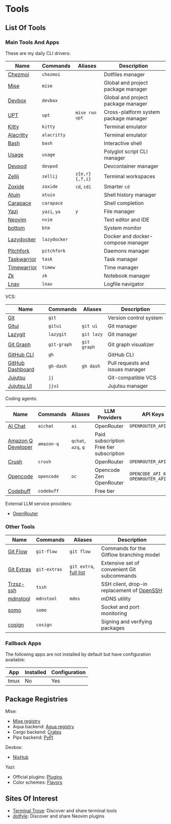 # Tools

## List Of Tools

### Main Tools And Apps

These are my daily CLI drivers:

| Name | Commands | Aliases | Description |
|------|---------|-------|-------------|
| [Chezmoi](https://www.chezmoi.io/) | `chezmoi` | | Dotfiles manager |
| [Mise](https://mise.jdx.dev/) | `mise` | | Global and project package manager |
| [Devbox](https://www.jetpack.io/devbox/) | `devbox` | | Global and project package manager |
| [UPT](https://github.com/sigoden/upt) | `upt` | `mise run upt` | Cross-platform system package manager|
| [Kitty](https://sw.kovidgoyal.net/kitty/) | `kitty` | | Terminal emulator |
| [Alacritty](https://alacritty.org/) | `alacritty` | | Terminal emulator |
| [Bash](https://devdocs.io/bash/) | `bash` | | Interactive shell |
| [Usage](https://usage.jdx.dev/) | `usage` | | Polyglot script CLI manager |
| [Devpod](https://devpod.sh/) | `devpod` | | Devcontainer manager |
| [Zellij](https://zellij.dev/) | `zellij` | `z{e,r}{,f,i}` | Terminal workspaces |
| [Zoxide](https://github.com/ajeetdsouza/zoxide) | `zoxide` | `cd`, `cdi` | Smarter `cd` |
| [Atuin](https://atuin.sh/) | `atuin` | | Shell history manager |
| [Carapace](https://carapace-sh.github.io/carapace-bin/) | `carapace` | | Shell completion |
| [Yazi](https://yazi-rs.github.io/) | `yazi`, `ya` | `y` | File manager |
| [Neovim](https://neovim.io/) | `nvim` | | Text editor and IDE |
| [bottom](https://github.com/ClementTsang/bottom) | `btm` | | System monitor |
| [Lazydocker](https://github.com/jesseduffield/lazydocker) | `lazydocker` | | Docker and docker-compose manager |
| [Pitchfork](https://pitchfork.jdx.dev/) | `pitchfork` | | Daemons manager |
| [Taskwarrior](https://taskwarrior.org/) | `task` | | Task manager |
| [Timewarrior](https://timewarrior.net/) | `timew` | | Time manager |
| [Zk](https://zk-org.github.io/zk/) | `zk` | | Notebook manager |
| [Lnav](https://lnav.org/) | `lnav` | | Logfile navigator |

VCS:

| Name | Commands | Aliases | Description |
|------|---------|-------|-------------|
| [Git](https://git-scm.com/) | `git` | | Version control system |
| [Gitui](https://github.com/extrawurst/gitui) | `gitui` | `git ui` | Git manager |
| [Lazygit](https://github.com/jesseduffield/lazygit) | `lazygit` | `git lazy` | Git manager |
| [Git Graph](https://github.com/mlange-42/git-graph) | `git-graph` | `git graph` | Git graph visualizer |
| [GitHub CLI](https://cli.github.com/) | `gh` | | GitHub CLI |
| [GitHub Dashboard](https://dlvhdr.github.io/gh-dash/) | `gh-dash` | `gh dash` | Pull requests and issues manager |
| [Jujutsu](https://jj-vcs.github.io) | `jj` | | Git-compatible VCS |
| [Jujutsu UI](https://idursun.github.io/jjui) | `jjui` | | Jujutsu manager |

Coding agents:

| Name | Commands | Aliases | LLM Providers | API Keys |
|---|---|---|---|---|
| [AI Chat](https://github.com/sigoden/aichat) | `aichat` | `ai` | OpenRouter | `OPENROUTER_API_KEY` |
| [Amazon Q Developer](https://docs.aws.amazon.com/amazonq/latest/qdeveloper-ug/) | `amazon-q` | `qchat`, `azq`, `q` | Paid subscription<br>Free tier subscription | |
| [Crush](https://github.com/charmbracelet/crush) | `crush` | | OpenRouter | `OPENROUTER_API_KEY` |
| [Opencode](https://opencode.ai) | `opencode` | `oc` | Opencode Zen<br>OpenRouter | `OPENCODE_API_KEY`<br>`OPENROUTER_API_KEY` |
| [Codebuff](https://www.codebuff.com) | `codebuff` | | Free tier | |

External LLM service providers:

- [OpenRouter](https://openrouter.ai)

### Other Tools

| Name | Commands | Aliases | Description |
|------|---------|-------|-------------|
| [Git Flow](https://github.com/nvie/gitflow) | `git-flow` | `git flow` | Commands for the Gitflow branching model |
| [Git Extras](https://github.com/tj/git-extras) | `git-extras` | `git extra`, [full list](https://github.com/tj/git-extras/blob/main/Commands.md) | Extensive set of convenient Git subcommands |
| [Trzsz-ssh](https://trzsz.github.io/ssh) | `tssh` | | SSH client, drop-in replacement of [OpenSSH](https://www.openssh.com/) |
| [mdnstool](https://github.com/ghetzel/mdnstool) | `mdnstool` | `mdns` | mDNS utility |
| [somo](https://github.com/theopfr/somo/) | `somo` | | Socket and port monitoring |
| [cosign](https://github.com/sigstore/cosign) | `cosign` | | Signing and verifying packages |

### Fallback Apps

The following apps are not installed by default but have configuration available:

| App | Installed | Configuration |
|-----|-----------|---------------|
| tmux | No | Yes |

## Package Registries

Mise:

- [Mise registry](https://mise.jdx.dev/registry.html#tools)
- Aqua backend: [Aqua registry](https://aquaproj.github.io/docs/products/aqua-registry/)
- Cargo backend: [Crates](https://crates.io/)
- Pipx backend: [PyPI](https://pypi.org/)

Devbox:

- [NixHub](https://www.nixhub.io/)

Yazi:

- Official plugins: [Plugins](https://github.com/yazi-rs/plugins)
- Color schemes: [Flavors](https://github.com/yazi-rs/flavors)

## Sites Of Interest

- [Terminal Trove](https://terminaltrove.com/): Discover and share terminal tools
- [dotfyle](https://dotfyle.com/): Discover and share Neovim plugins
